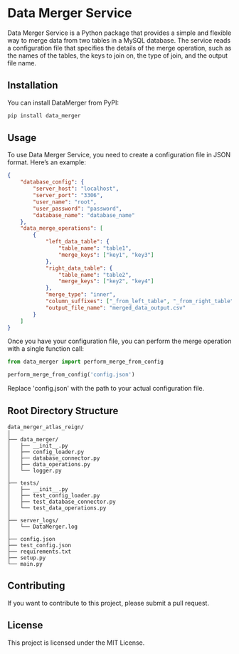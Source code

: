
# Data Merger Service

Data Merger Service is a Python package that provides a simple and flexible way to merge data from two tables in a MySQL database. The service reads a configuration file that specifies the details of the merge operation, such as the names of the tables, the keys to join on, the type of join, and the output file name.

## Installation

You can install DataMerger from PyPI:

```bash
pip install data_merger
```

## Usage

To use Data Merger Service, you need to create a configuration file in JSON format. Here’s an example:

```json
{
    "database_config": {
        "server_host": "localhost",
        "server_port": "3306",
        "user_name": "root",
        "user_password": "password",
        "database_name": "database_name"
    },
    "data_merge_operations": [
        {
            "left_data_table": {
                "table_name": "table1",
                "merge_keys": ["key1", "key3"]
            },
            "right_data_table": {
                "table_name": "table2",
                "merge_keys": ["key2", "key4"]
            },
            "merge_type": "inner",
            "column_suffixes": ["_from_left_table", "_from_right_table"],
            "output_file_name": "merged_data_output.csv"
        }
    ]
}
```

Once you have your configuration file, you can perform the merge operation with a single function call:

```python
from data_merger import perform_merge_from_config

perform_merge_from_config('config.json')
```

Replace 'config.json' with the path to your actual configuration file.

## Root Directory Structure
```
data_merger_atlas_reign/
│
├── data_merger/
│   ├── __init__.py
│   ├── config_loader.py
│   ├── database_connector.py
│   ├── data_operations.py
│   └── logger.py
│
├── tests/
│   ├── __init__.py
│   ├── test_config_loader.py
│   ├── test_database_connector.py
│   └── test_data_operations.py
│
├── server_logs/
│   └── DataMerger.log
│
├── config.json
├── test_config.json
├── requirements.txt
├── setup.py
└── main.py

```
## Contributing

If you want to contribute to this project, please submit a pull request.

## License

This project is licensed under the MIT License.
```

